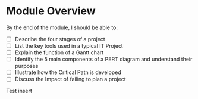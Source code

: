# Module Overview

By the end of the module, I should be able to:

- [ ] Describe the four stages of a project
- [ ] List the key tools used in a typical IT Project
- [ ] Explain the function of a Gantt chart
- [ ] Identify the 5 main components of a PERT diagram and understand their purposes
- [ ] Illustrate how the Critical Path is developed
- [ ] Discuss the Impact of failing to plan a project

Test insert